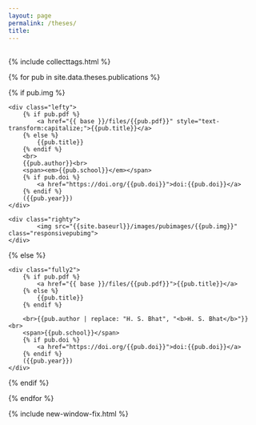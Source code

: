 ```yaml
---
layout: page
permalink: /theses/
title: 
---
```

<br>
{% include collecttags.html %}

{% for pub in site.data.theses.publications %}
<div class="pagewidthpub">
<div class="group">
{% if pub.img %}

	<div class="lefty">
		{% if pub.pdf %}
			<a href="{{ base }}/files/{{pub.pdf}}" style="text-transform:capitalize;">{{pub.title}}</a>
		{% else %} 
			{{pub.title}} 
		{% endif %}
		<br>
		{{pub.author}}<br>
		<span><em>{{pub.school}}</em></span>
		{% if pub.doi %}
			<a href="https://doi.org/{{pub.doi}}">doi:{{pub.doi}}</a>
		{% endif %}
		({{pub.year}}) 
    </div>
    
	<div class="righty">
			<img src="{{site.baseurl}}/images/pubimages/{{pub.img}}" class="responsivepubimg">
	</div>
	
{% else %}

	<div class="fully2">
		{% if pub.pdf %}
			<a href="{{ base }}/files/{{pub.pdf}}">{{pub.title}}</a>
		{% else %} 
			{{pub.title}} 
		{% endif %}
	
		<br>{{pub.author | replace: "H. S. Bhat", "<b>H. S. Bhat</b>"}}<br>
		<span>{{pub.school}}</span>
		{% if pub.doi %}
			<a href="https://doi.org/{{pub.doi}}">doi:{{pub.doi}}</a>
		{% endif %}
		({{pub.year}}) 
	</div>	
{% endif %}

</div>	

{% endfor %}
</div>

{% include new-window-fix.html %}

<style>
.responsive {
width: 100%; 
height: 100%; 
object-fit: contain; 
max-width: 300px;
max-height: 150px;
float: left;
}
</style>